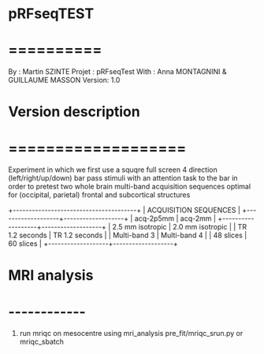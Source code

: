 # pRFseqTEST
# ==========
By :      Martin SZINTE
Projet :  pRFseqTest
With :    Anna MONTAGNINI & GUILLAUME MASSON
Version:  1.0

# Version description
# ===================
Experiment in which we first use a squqre full screen 4 direction (left/right/up/down) 
bar pass stimuli with an attention task to the bar in order to pretest two whole brain multi-band
acquisition sequences optimal for (occipital, parietal) frontal and subcortical structures

+---------------------------------------+
|          ACQUISITION SEQUENCES        |
+-------------------+-------------------+
|    acq-2p5mm      |      acq-2mm      |
+-------------------+-------------------+
| 2.5 mm isotropic  | 2.0 mm isotropic  |
|   TR 1.2 seconds  |   TR 1.2 seconds  |
|    Multi-band 3   |    Multi-band 4   |
|     48 slices     |     60 slices     |
+-------------------+-------------------+


# MRI analysis
# ------------

1. run mriqc on mesocentre using mri_analysis pre_fit/mriqc_srun.py or mriqc_sbatch
